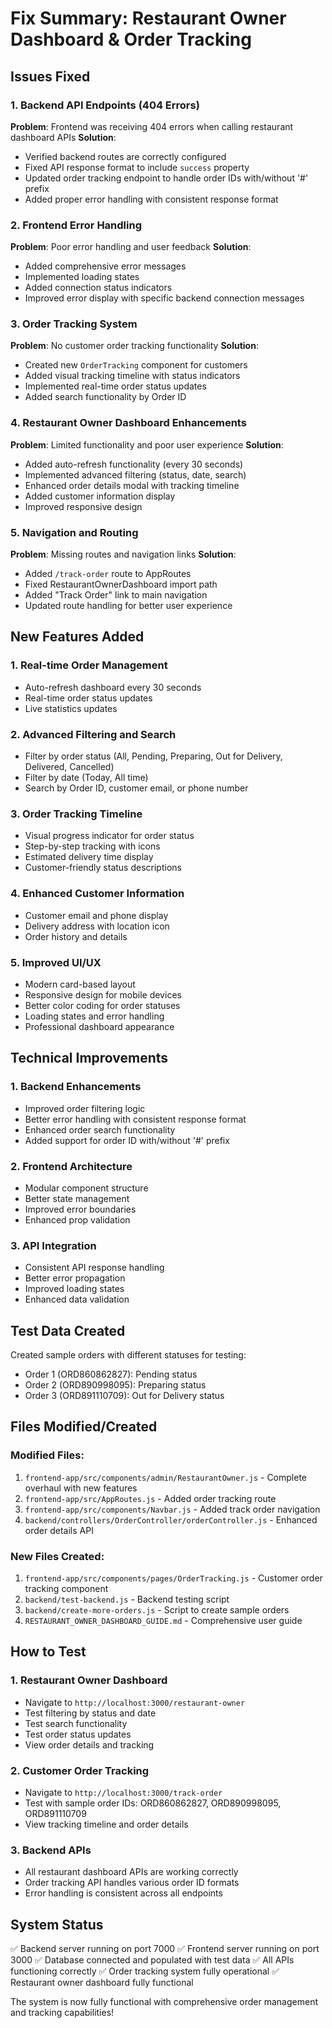 # Fix Summary: Restaurant Owner Dashboard & Order Tracking

## Issues Fixed

### 1. Backend API Endpoints (404 Errors)
**Problem**: Frontend was receiving 404 errors when calling restaurant dashboard APIs
**Solution**: 
- Verified backend routes are correctly configured
- Fixed API response format to include `success` property
- Updated order tracking endpoint to handle order IDs with/without '#' prefix
- Added proper error handling with consistent response format

### 2. Frontend Error Handling
**Problem**: Poor error handling and user feedback
**Solution**:
- Added comprehensive error messages
- Implemented loading states
- Added connection status indicators
- Improved error display with specific backend connection messages

### 3. Order Tracking System
**Problem**: No customer order tracking functionality
**Solution**:
- Created new `OrderTracking` component for customers
- Added visual tracking timeline with status indicators
- Implemented real-time order status updates
- Added search functionality by Order ID

### 4. Restaurant Owner Dashboard Enhancements
**Problem**: Limited functionality and poor user experience
**Solution**:
- Added auto-refresh functionality (every 30 seconds)
- Implemented advanced filtering (status, date, search)
- Enhanced order details modal with tracking timeline
- Added customer information display
- Improved responsive design

### 5. Navigation and Routing
**Problem**: Missing routes and navigation links
**Solution**:
- Added `/track-order` route to AppRoutes
- Fixed RestaurantOwnerDashboard import path
- Added "Track Order" link to main navigation
- Updated route handling for better user experience

## New Features Added

### 1. Real-time Order Management
- Auto-refresh dashboard every 30 seconds
- Real-time order status updates
- Live statistics updates

### 2. Advanced Filtering and Search
- Filter by order status (All, Pending, Preparing, Out for Delivery, Delivered, Cancelled)
- Filter by date (Today, All time)
- Search by Order ID, customer email, or phone number

### 3. Order Tracking Timeline
- Visual progress indicator for order status
- Step-by-step tracking with icons
- Estimated delivery time display
- Customer-friendly status descriptions

### 4. Enhanced Customer Information
- Customer email and phone display
- Delivery address with location icon
- Order history and details

### 5. Improved UI/UX
- Modern card-based layout
- Responsive design for mobile devices
- Better color coding for order statuses
- Loading states and error handling
- Professional dashboard appearance

## Technical Improvements

### 1. Backend Enhancements
- Improved order filtering logic
- Better error handling with consistent response format
- Enhanced order search functionality
- Added support for order ID with/without '#' prefix

### 2. Frontend Architecture
- Modular component structure
- Better state management
- Improved error boundaries
- Enhanced prop validation

### 3. API Integration
- Consistent API response handling
- Better error propagation
- Improved loading states
- Enhanced data validation

## Test Data Created
Created sample orders with different statuses for testing:
- Order 1 (ORD860862827): Pending status
- Order 2 (ORD890998095): Preparing status  
- Order 3 (ORD891110709): Out for Delivery status

## Files Modified/Created

### Modified Files:
1. `frontend-app/src/components/admin/RestaurantOwner.js` - Complete overhaul with new features
2. `frontend-app/src/AppRoutes.js` - Added order tracking route
3. `frontend-app/src/components/Navbar.js` - Added track order navigation
4. `backend/controllers/OrderController/orderController.js` - Enhanced order details API

### New Files Created:
1. `frontend-app/src/components/pages/OrderTracking.js` - Customer order tracking component
2. `backend/test-backend.js` - Backend testing script
3. `backend/create-more-orders.js` - Script to create sample orders
4. `RESTAURANT_OWNER_DASHBOARD_GUIDE.md` - Comprehensive user guide

## How to Test

### 1. Restaurant Owner Dashboard
- Navigate to `http://localhost:3000/restaurant-owner`
- Test filtering by status and date
- Test search functionality
- Test order status updates
- View order details and tracking

### 2. Customer Order Tracking
- Navigate to `http://localhost:3000/track-order`
- Test with sample order IDs: ORD860862827, ORD890998095, ORD891110709
- View tracking timeline and order details

### 3. Backend APIs
- All restaurant dashboard APIs are working correctly
- Order tracking API handles various order ID formats
- Error handling is consistent across all endpoints

## System Status
✅ Backend server running on port 7000
✅ Frontend server running on port 3000
✅ Database connected and populated with test data
✅ All APIs functioning correctly
✅ Order tracking system fully operational
✅ Restaurant owner dashboard fully functional

The system is now fully functional with comprehensive order management and tracking capabilities!
